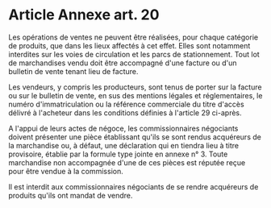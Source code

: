 # Article Annexe art. 20

Les opérations de ventes ne peuvent être réalisées, pour chaque catégorie de produits, que dans les lieux affectés à cet effet. Elles sont notamment interdites sur les voies de circulation et les parcs de stationnement. Tout lot de marchandises vendu doit être accompagné d'une facture ou d'un bulletin de vente tenant lieu de facture.

Les vendeurs, y compris les producteurs, sont tenus de porter sur la facture ou sur le bulletin de vente, en sus des mentions légales et réglementaires, le numéro d'immatriculation ou la référence commerciale du titre d'accès délivré à l'acheteur dans les conditions définies à l'article 29 ci-après.

A l'appui de leurs actes de négoce, les commissionnaires négociants doivent présenter une pièce établissant qu'ils se sont rendus acquéreurs de la marchandise ou, à défaut, une déclaration qui en tiendra lieu à titre provisoire, établie par la formule type jointe en annexe n° 3. Toute marchandise non accompagnée d'une de ces pièces est réputée reçue pour être vendue à la commission.

Il est interdit aux commissionnaires négociants de se rendre acquéreurs de produits qu'ils ont mandat de vendre.
